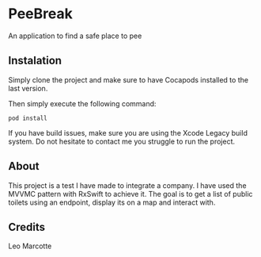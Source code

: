 # PeeBreak
An application to find a safe place to pee

## Instalation
Simply clone the project and make sure to have Cocapods installed to the last version.

Then simply execute the following command:
```shell
pod install
```

If you have build issues, make sure you are using the Xcode Legacy build system. 
Do not hesitate to contact me you struggle to run the project.

## About
This project is a test I have made to integrate a company. I have used the MVVMC pattern with RxSwift to achieve it.
The goal is to get a list of public toilets using an endpoint, display its on a map and interact with.

## Credits
Leo Marcotte

